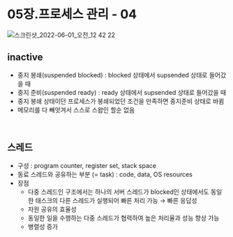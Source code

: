 # 05장.프로세스 관리 - 04

![스크린샷_2022-06-01_오전_12 42 22](https://user-images.githubusercontent.com/60915285/171219312-c74958ef-7c29-4b27-906c-bcdcce351791.png)

## inactive

- 중지 봉쇄(suspended blocked) : blocked 상태에서 supsended 상태로 들어갔을 때
- 중지 준비(suspended ready) : ready 상태에서 supsended 상태로 들어갔을 때
- 중지 봉쇄 상태이던 프로세스가 붕쇄되었던 조건을 만족하면 중지준비 상태로 바뀜
- 메모리를 다 빼앗겨서 스스로 스왑인 할순 없음

<br>

## 스레드

- 구성 : program counter, register set, stack space
- 동료 스레드와 공유하는 부분 (= task) : code, data, OS resources
- 장점
  - 다중 스레드인 구조에서는 하나의 서버 스레드가 blocked인 상태에서도 동일한 태스크의 다른 스레드가 실행되어 빠른 처리 가능 → 빠른 응답성
  - 자원 공유의 효율성
  - 동일한 일을 수행하는 다중 스레드가 협력하여 높은 처리율과 성능 향상 가능
  - 병렬성 증가
